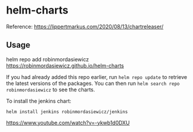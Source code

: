 # helm-charts

Reference: https://lippertmarkus.com/2020/08/13/chartreleaser/

## Usage

  helm repo add robinmordasiewicz https://robinmordasiewicz.github.io/helm-charts

If you had already added this repo earlier, run `helm repo update` to retrieve
the latest versions of the packages.  You can then run `helm search repo
robinmordasiewicz` to see the charts.

To install the jenkins chart:

    helm install jenkins robinmordasiewicz/jenkins

https://www.youtube.com/watch?v=-ykwb1d0DXU
